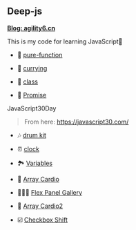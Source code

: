 ## Deep-js

**<a href="https://www.agility6.cn">Blog: agility6.cn</a>**

This is my code for learning JavaScript🍫

- 🧋 [pure-function](/pure-function/)

- 🍕 [currying](/currying/)

- 🍔 [class](/learn-class/)

- 🍫 [Promise](/promise/)

JavaScript30Day

> From here: https://javascript30.com/

- 🎶 [drum kit](/JavaScript30/01%20-%20JavaScript%20Drum%20Kit/)

- ⏰ [clock](/JavaScript30/02%20-%20JS%20and%20CSS%20Clock/)

- 🏞️ [Variables](/JavaScript30/03%20-%20CSS%20Variables/)

- 🔢 [Array Cardio](/JavaScript30/04%20-%20Array%20Cardio%20Day%201/)

- 🤸🏻‍♂️ [Flex Panel Gallery](/JavaScript30/05%20-%20Flex%20Panel%20Gallery/)

- 🔢 [Array Cardio2](/JavaScript30/06%20-%20Array%20Cardio%20Day%202/)

- ☑️ [Checkbox Shift](/JavaScript30/08%20-%20JS%20%E5%AE%9E%E7%8E%B0%20Checkbox%20%E4%B8%AD%E6%8C%89%E4%BD%8F%20Shift%20%E7%9A%84%E5%A4%9A%E9%80%89%E5%8A%9F%E8%83%BD/)
